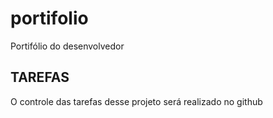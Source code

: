# portifolio
Portifólio do desenvolvedor
## TAREFAS

O controle das tarefas desse projeto será realizado no github